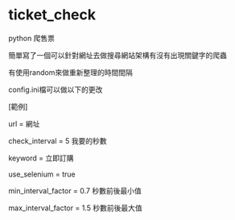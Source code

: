 # ticket_check
python 爬售票

簡單寫了一個可以針對網址去做搜尋網站架構有沒有出現關鍵字的爬蟲

有使用random來做重新整理的時間間隔

config.ini檔可以做以下的更改

[範例]

url = 網址

check_interval = 5 我要的秒數

keyword = 立即訂購

use_selenium = true

min_interval_factor = 0.7 秒數前後最小值

max_interval_factor = 1.5 秒數前後最大值

